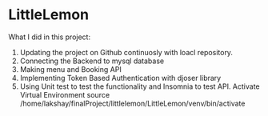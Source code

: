 # LittleLemon

What I did in this project:
1. Updating the project on Github continuosly with loacl repository.
2. Connecting the Backend to mysql database
3. Making menu and Booking API
4. Implementing Token Based Authentication with djoser library
5. Using Unit test to test the functionality and Insomnia to test API.
Activate Virtual Environment
source /home/lakshay/finalProject/littlelemon/LittleLemon/venv/bin/activate
